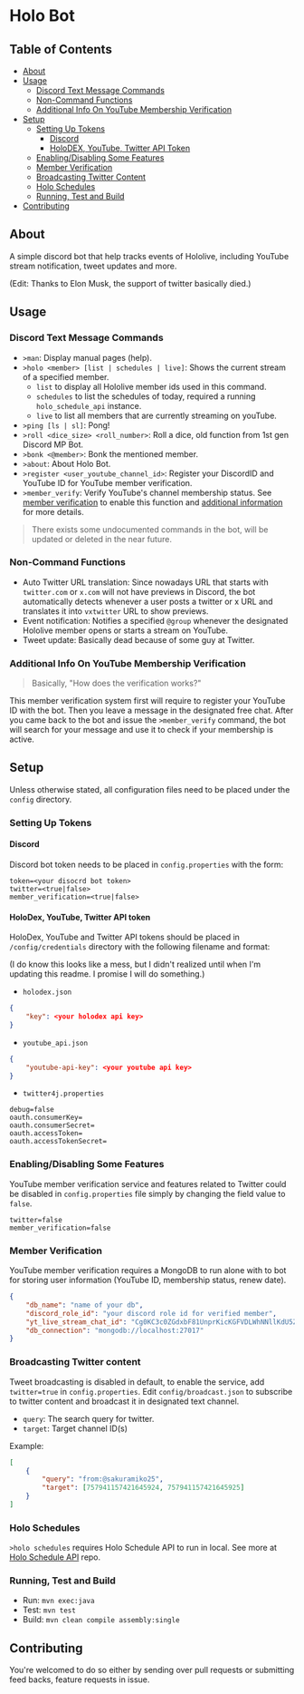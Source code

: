 # Holo Bot

## Table of Contents

- [About](#About)
- [Usage](#Usage)
  - [Discord Text Message Commands](#discord-text-message-commands)
  - [Non-Command Functions](#non-command-functions)
  - [Additional Info On YouTube Membership Verification](#additional-info-on-youtube-membership-verification)
- [Setup](#Setup)
  - [Setting Up Tokens](#setting-up-tokens)
    - [Discord](#discord)
	- [HoloDEX, YouTube, Twitter API Token](#holodex-youtube-twitter-api-token)
  - [Enabling/Disabling Some Features](#enablingdisabling-some-features)
  - [Member Verification](#member-verification)
  - [Broadcasting Twitter Content](#broadcasting-twitter-content)
  - [Holo Schedules](#holo-schedules)
  - [Running, Test and Build](#running-test-and-build)
- [Contributing](#contributing)

## About

A simple discord bot that help tracks events of Hololive, including YouTube
stream notification, tweet updates and more.

(Edit: Thanks to Elon Musk, the support of twitter basically died.)

## Usage

### Discord Text Message Commands

* `>man`: Display manual pages (help).
* `>holo <member> [list | schedules | live]`: Shows the current stream of a
  specified member.
  * `list` to display all Hololive member ids used in this command.
  * `schedules` to list the schedules of today, required a running
	`holo_schedule_api` instance.
  * `live` to list all members that are currently streaming on youTube.
* `>ping [ls | sl]`: Pong!
* `>roll <dice_size> <roll_number>`: Roll a dice, old function from 1st gen
  Discord MP Bot.
* `>bonk <@member>`: Bonk the mentioned member.
* `>about`: About Holo Bot.
* `>register <user_youtube_channel_id>`: Register your DiscordID and YouTube ID
  for YouTube member verification.
* `>member_verify`: Verify YouTube's channel membership status. See [member
  verification](#member-verification) to enable this function and [additional
  information](#additional-info-on-youtube-membership-verification) for more
  details.

> There exists some undocumented commands in the bot, will be updated or
> deleted in the near future.

### Non-Command Functions

* Auto Twitter URL translation: Since nowadays URL that starts with
  `twitter.com` or `x.com` will not have previews in Discord, the bot
  automatically detects whenever a user posts a twitter or x URL and translates
  it into `vxtwitter` URL to show previews.
* Event notification: Notifies a specified `@group` whenever the designated
  Hololive member opens or starts a stream on YouTube.
* Tweet update: Basically dead because of some guy at Twitter.

### Additional Info On YouTube Membership Verification

> Basically, "How does the verification works?"

This member verification system first will require to register your YouTube ID
with the bot. Then you leave a message in the designated free chat. After you
came back to the bot and issue the `>member_verify` command, the bot will search
for your message and use it to check if your membership is active.

## Setup

Unless otherwise stated, all configuration files need to be placed under the
`config` directory.

### Setting Up Tokens

#### Discord

Discord bot token needs to be placed in `config.properties` with the form:
```properties
token=<your disocrd bot token>
twitter=<true|false>
member_verification=<true|false>
```

#### HoloDex, YouTube, Twitter API token

HoloDex, YouTube and Twitter API tokens should be placed in
`/config/credentials` directory with the following filename and format:

(I do know this looks like a mess, but I didn't realized until when I'm updating
this readme. I promise I will do something.)
* `holodex.json`
```json
{
	"key": <your holodex api key>
}
```
* `youtube_api.json`
```json
{
	"youtube-api-key": <your youtube api key>
}
```
* `twitter4j.properties`
```
debug=false
oauth.consumerKey=
oauth.consumerSecret=
oauth.accessToken=
oauth.accessTokenSecret=
```

### Enabling/Disabling Some Features

YouTube member verification service and features related to Twitter could be
disabled in `config.properties` file simply by changing the field value to
`false`.

```
twitter=false
member_verification=false
```

### Member Verification

YouTube member verification requires a MongoDB to run alone with to bot for
storing user information (YouTube ID, membership status, renew date).

```json
{
    "db_name": "name of your db",
    "discord_role_id": "your discord role id for verified member",
    "yt_live_stream_chat_id": "Cg0KC3c0ZGdxbF81UnprKicKGFVDLWhNNllKdU5ZVkFtVVd4ZUlyOUZlQRILdzRkZ3FsXzVSems",
    "db_connection": "mongodb://localhost:27017"
}
```

### Broadcasting Twitter content

Tweet broadcasting is disabled in default, to enable the service, add
`twitter=true` in `config.properties`. Edit `config/broadcast.json` to subscribe
to twitter content and broadcast it in designated text channel.

* `query`: The search query for twitter.
* `target`: Target channel ID(s)

Example:
```json
[
	{
		"query": "from:@sakuramiko25",
		"target": [757941157421645924, 757941157421645925]
	}
]
```

### Holo Schedules

`>holo schedules` requires Holo Schedule API to run in local. See more at [Holo
Schedule API](https://github.com/cst0601/holo_schedule_api) repo.

### Running, Test and Build

* Run: `mvn exec:java`
* Test: `mvn test`
* Build: `mvn clean compile assembly:single`


## Contributing

You're welcomed to do so either by sending over pull requests or submitting feed
backs, feature requests in issue.